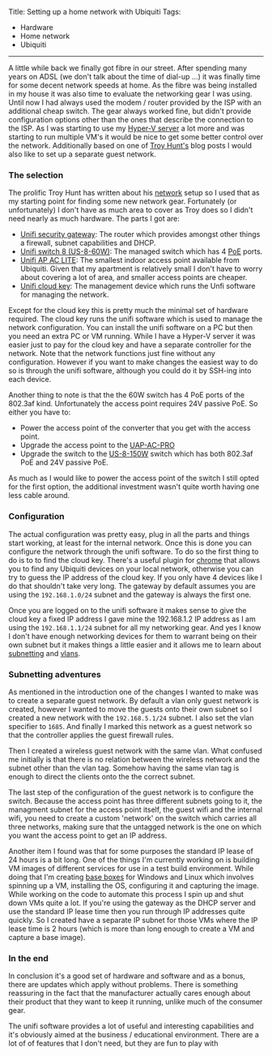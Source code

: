 Title: Setting up a home network with Ubiquiti
Tags:
  - Hardware
  - Home network
  - Ubiquiti
---

A little while back we finally got fibre in our street. After spending many years on ADSL (we don't
talk about the time of dial-up ...) it was finally time for some decent network speeds at home. As
the fibre was being installed in my house it was also time to evaluate the networking gear I was
using. Until now I had always used the modem / router provided by the ISP with an additional cheap
switch. The gear always worked fine, but didn't provide configuration options other than the ones that
describe the connection to the ISP. As I was starting to use my [Hyper-V server](./posts/Updating-Hyper-v-server-to-Windows2016)
a lot more and was starting to run multiple VM's it would be nice to get some better control over
the network. Additionally based on one of [Troy Hunt's](https://www.troyhunt.com/no-you-cant-join-my-wifi-network/)
blog posts I would also like to set up a separate guest network.


### The selection

The prolific Troy Hunt has written about his [network](https://www.troyhunt.com/ubiquiti-all-the-things-how-i-finally-fixed-my-dodgy-wifi/)
setup so I used that as my starting point for finding some new network gear. Fortunately (or unfortunately)
I don't have as much area to cover as Troy does so I didn't need nearly as much hardware. The parts
I got are:

- [Unifi security gateway](https://www.ubnt.com/unifi-routing/usg/): The router which provides amongst
  other things a firewall, subnet capabilities and DHCP.
- [Unifi switch 8 (US-8-60W)](https://www.ubnt.com/unifi-switching/unifi-switch-8/): The managed switch
  which has 4 [PoE](https://en.wikipedia.org/wiki/Power_over_Ethernet) ports.
- [Unifi AP AC LITE](https://www.ubnt.com/unifi/unifi-ap-ac-lite/): The smallest indoor access point
  available from Ubiquiti. Given that my apartment is relatively small I don't have to worry about
  covering a lot of area, and smaller access points are cheaper.
- [Unifi cloud key](https://www.ubnt.com/unifi/unifi-cloud-key/): The management device which runs
  the Unfi software for managing the network.

Except for the cloud key this is pretty much the minimal set of hardware required. The cloud key runs
the unifi software which is used to manage the network configuration. You can install the unifi
software on a PC but then you need an extra PC or VM running. While I have a Hyper-V server it was easier
just to pay for the cloud key and have a separate controller for the network. Note that the network
functions just fine without any configuration. However if you want to make changes the easiest way
to do so is through the unifi software, although you could do it by SSH-ing into each device.

Another thing to note is that the the 60W switch has 4 PoE ports of the 802.3af kind. Unfortunately
the access point requires 24V passive PoE. So either you have to:

- Power the access point of the converter that you get with the access point.
- Upgrade the access point to the [UAP-AC-PRO](https://www.ubnt.com/unifi/unifi-ap-ac-pro/)
- Upgrade the switch to the [US-8-150W](https://www.ubnt.com/unifi-switching/unifi-switch-8-150w/)
  switch which has both 802.3af PoE and 24V passive PoE.

As much as I would like to power the access point of the switch I still opted for the first option,
the additional investment wasn't quite worth having one less cable around.


### Configuration

The actual configuration was pretty easy, plug in all the parts and things start working, at least
for the internal network. Once this is done you can configure the network through the unifi software.
To do so the first thing to do is to to find the cloud key. There's a useful plugin for
[chrome](https://chrome.google.com/webstore/detail/ubiquiti-device-discovery/hmpigflbjeapnknladcfphgkemopofig?utm_source=chrome-app-launcher-info-dialog)
that allows you to find any Ubiquiti devices on your local network, otherwise you can try to guess
the IP address of the cloud key. If you only have 4 devices like I do that shouldn't take very long.
The gateway by default assumes you are using the `192.168.1.0/24` subnet and the gateway is always
the first one.

Once you are logged on to the unifi software it makes sense to give the cloud key a fixed IP address
I gave mine the 192.168.1.2 IP address as I am using the `192.168.1.1/24` subnet for all my networking
gear. And yes I know I don't have enough networking devices for them to warrant being on their own
subnet but it makes things a little easier and it allows me to learn about [subnetting](https://en.wikipedia.org/wiki/Subnetwork)
and [vlans](https://en.wikipedia.org/wiki/Virtual_LAN).


### Subnetting adventures

As mentioned in the introduction one of the changes I wanted to make was to create a separate guest
network. By default a vlan only guest network is created, however I wanted to move the guests onto
their own subnet so I created a new network with the `192.168.5.1/24` subnet. I also set the vlan
specifier to `1685`. And finally I marked this network as a guest network so that the controller
applies the guest firewall rules.

Then I created a wireless guest network with the same vlan. What confused me initially is that there
is no relation between the wireless network and the subnet other than the vlan tag. Somehow having the
same vlan tag is enough to direct the clients onto the the correct subnet.

The last step of the configuration of the guest network is to configure the switch. Because the
access point has three different subnets going to it, the managment subnet for the access point itself,
the guest wifi and the internal wifi, you need to create a custom 'network' on the switch which carries
all three networks, making sure that the untagged network is the one on which you want the access
point to get an IP address.

Another item I found was that for some purposes the standard IP lease of 24 hours is a bit long. One
of the things I'm currently working on is building VM images of different services for use in a test
build environment. While doing that I'm creating [base boxes](https://github.com/Calvinverse) for
Windows and Linux which involves spinning up a VM, installing the OS, configuring it and capturing
the image. While working on the code to automate this process I spin up and shut down VMs quite a lot.
If you're using the gateway as the DHCP server and use the standard IP lease time then you run through
IP addresses quite quickly. So I created have a separate IP subnet for those VMs where the IP lease
time is 2 hours (which is more than long enough to create a VM and capture a base image).


### In the end

In conclusion it's a good set of hardware and software and as a bonus, there are updates which apply
without problems. There is something reassuring in the fact that the manufacturer actually cares enough
about their product that they want to keep it running, unlike much of the consumer gear.

The unifi software provides a lot of useful and interesting capabilities and it's obviously aimed
at the business / educational environment. There are a lot of of features that I don't need, but they
are fun to play with
